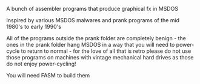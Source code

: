 A bunch of assembler programs that produce graphical fx in MSDOS

Inspired by various MSDOS malwares and prank programs of the mid 1980's to early 1990's

All of the programs outside the prank folder are completely benign - the ones in the prank folder hang MSDOS in a way that you will need to power-cycle to return to normal - for the love of all that is retro please do not use those programs on machines with vintage mechanical hard drives as those do not enjoy power-cycling! 

You will need FASM to build them 

